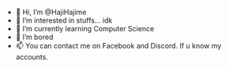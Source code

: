 - 👋 Hi, I’m @HajiHajime
- 👀 I’m interested in stuffs... idk
- 🌱 I’m currently learning Computer Science
- 💞️ I’m bored
- 📫 You can contact me on Facebook and Discord. If u know my accounts.

<!---
HajiHajime/HajiHajime is a ✨ special ✨ repository because its `README.md` (this file) appears on your GitHub profile.
You can click the Preview link to take a look at your changes.
--->
